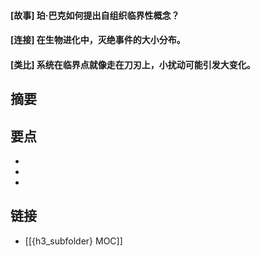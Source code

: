 #### [故事] 珀·巴克如何提出自组织临界性概念？


#### [连接] 在生物进化中，灭绝事件的大小分布。


#### [类比] 系统在临界点就像走在刀刃上，小扰动可能引发大变化。


## 摘要


## 要点

- 
- 
- 

## 链接

- [[{h3_subfolder} MOC]]
